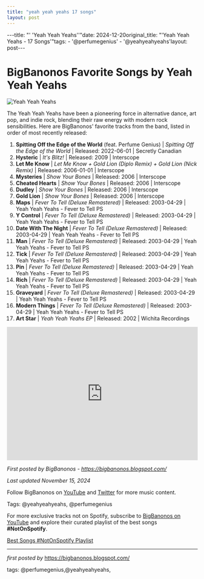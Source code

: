 ```yaml
---
title: "yeah yeah yeahs 17 songs"
layout: post
---
```

---title: "' 'Yeah Yeah Yeahs''"date: 2024-12-20original_title: "'Yeah Yeah Yeahs - 17 Songs'"tags:  - '@perfumegenius'  - '@yeahyeahyeahs'layout: post---<h1>BigBanonos Favorite Songs by Yeah Yeah Yeahs</h1><img src="https://ew.com/thmb/o52sTXjKYaZbq2CB0FBf8XsQIOs=/1500x0/filters:no_upscale():max_bytes(150000):strip_icc()/162744__yeahs_l-b153ed1b22cd44bfbe29d53112a6a769.jpg" alt="Yeah Yeah Yeahs"> <p>The Yeah Yeah Yeahs have been a pioneering force in alternative dance, art pop, and indie rock, blending their raw energy with modern rock sensibilities. Here are BigBanonos' favorite tracks from the band, listed in order of most recently released:</p> <ol> <li><strong>Spitting Off the Edge of the World</strong> (feat. Perfume Genius) | <em>Spitting Off the Edge of the World</em> | Released: 2022-06-01 | Secretly Canadian</li> <li><strong>Hysteric</strong> | <em>It's Blitz!</em> | Released: 2009 | Interscope</li> <li><strong>Let Me Know</strong> | <em>Let Me Know + Gold Lion (Diplo Remix) + Gold Lion (Nick Remix)</em> | Released: 2006-01-01 | Interscope</li> <li><strong>Mysteries</strong> | <em>Show Your Bones</em> | Released: 2006 | Interscope</li> <li><strong>Cheated Hearts</strong> | <em>Show Your Bones</em> | Released: 2006 | Interscope</li> <li><strong>Dudley</strong> | <em>Show Your Bones</em> | Released: 2006 | Interscope</li> <li><strong>Gold Lion</strong> | <em>Show Your Bones</em> | Released: 2006 | Interscope</li> <li><strong>Maps</strong> | <em>Fever To Tell (Deluxe Remastered)</em> | Released: 2003-04-29 | Yeah Yeah Yeahs - Fever to Tell PS</li> <li><strong>Y Control</strong> | <em>Fever To Tell (Deluxe Remastered)</em> | Released: 2003-04-29 | Yeah Yeah Yeahs - Fever to Tell PS</li> <li><strong>Date With The Night</strong> | <em>Fever To Tell (Deluxe Remastered)</em> | Released: 2003-04-29 | Yeah Yeah Yeahs - Fever to Tell PS</li> <li><strong>Man</strong> | <em>Fever To Tell (Deluxe Remastered)</em> | Released: 2003-04-29 | Yeah Yeah Yeahs - Fever to Tell PS</li> <li><strong>Tick</strong> | <em>Fever To Tell (Deluxe Remastered)</em> | Released: 2003-04-29 | Yeah Yeah Yeahs - Fever to Tell PS</li> <li><strong>Pin</strong> | <em>Fever To Tell (Deluxe Remastered)</em> | Released: 2003-04-29 | Yeah Yeah Yeahs - Fever to Tell PS</li> <li><strong>Rich</strong> | <em>Fever To Tell (Deluxe Remastered)</em> | Released: 2003-04-29 | Yeah Yeah Yeahs - Fever to Tell PS</li> <li><strong>Graveyard</strong> | <em>Fever To Tell (Deluxe Remastered)</em> | Released: 2003-04-29 | Yeah Yeah Yeahs - Fever to Tell PS</li> <li><strong>Modern Things</strong> | <em>Fever To Tell (Deluxe Remastered)</em> | Released: 2003-04-29 | Yeah Yeah Yeahs - Fever to Tell PS</li> <li><strong>Art Star</strong> | <em>Yeah Yeah Yeahs EP</em> | Released: 2002 | Wichita Recordings</li></ol> <div> <iframe src="https://open.spotify.com/embed/playlist/3S5sofndujckOSRNTBYZQq?utm_source=generator" width="100%" height="352" frameborder="0" allowfullscreen="" allow="autoplay; clipboard-write; encrypted-media; fullscreen; picture-in-picture" loading="lazy"></iframe></div> <p><em>First posted by BigBanonos - <a href="https://bigbanonos.blogspot.com/">https://bigbanonos.blogspot.com/</a></em></p><p><em>Last updated November 15, 2024</em></p><p>Follow BigBanonos on <a href="https://www.youtube.com/@BigBanonos">YouTube</a> and <a href="https://x.com/bigbanonos">Twitter</a> for more music content.</p><p>Tags: @yeahyeahyeahs, @perfumegenius</p><!--Subscribe and Playlist Links--><div>    <p>For more exclusive tracks not on Spotify, subscribe to <a href="https://www.youtube.com/@BigBanonos" target="_blank">BigBanonos on YouTube</a> and explore their curated playlist of the best songs <strong>#NotOnSpotify</strong>.</p>    <p><a href="https://www.youtube.com/playlist?list=PLtuNtuTatqI0kFahUCbtbfenC_ET5O_tr" target="_blank">Best Songs #NotOnSpotify Playlist<br /></a></p></div><hr /><p><em>first posted by</em> <a href="https://bigbanonos.blogspot.com/" rel="noopener" target="_new">https://bigbanonos.blogspot.com/</a></p><p>tags: @perfumegenius,@yeahyeahyeahs,</p>